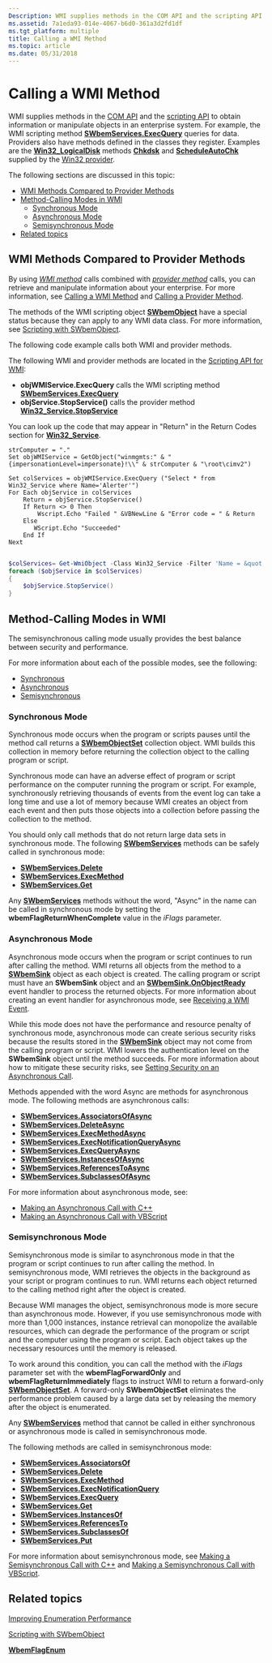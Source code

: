 ```yaml
---
Description: WMI supplies methods in the COM API and the scripting API to obtain information or manipulate objects in an enterprise system.
ms.assetid: 7a1eda93-014e-4067-b6d0-361a3d2fd1df
ms.tgt_platform: multiple
title: Calling a WMI Method
ms.topic: article
ms.date: 05/31/2018
---
```


# Calling a WMI Method

WMI supplies methods in the [COM API](com-api-for-wmi.md) and the [scripting API](scripting-api-for-wmi.md) to obtain information or manipulate objects in an enterprise system. For example, the WMI scripting method [**SWbemServices.ExecQuery**](swbemservices-execquery.md) queries for data. Providers also have methods defined in the classes they register. Examples are the [**Win32\_LogicalDisk**](https://docs.microsoft.com/windows/desktop/CIMWin32Prov/win32-logicaldisk) methods [**Chkdsk**](https://docs.microsoft.com/windows/desktop/CIMWin32Prov/chkdsk-method-in-class-win32-logicaldisk) and [**ScheduleAutoChk**](https://docs.microsoft.com/windows/desktop/CIMWin32Prov/scheduleautochk-method-in-class-win32-logicaldisk) supplied by the [Win32 provider](https://docs.microsoft.com/windows/desktop/CIMWin32Prov/win32-provider).

The following sections are discussed in this topic:

-   [WMI Methods Compared to Provider Methods](#wmi-methods-compared-to-provider-methods)
-   [Method-Calling Modes in WMI](#method-calling-modes-in-wmi)
    -   [Synchronous Mode](#synchronous-mode)
    -   [Asynchronous Mode](#asynchronous-mode)
    -   [Semisynchronous Mode](#semisynchronous-mode)
-   [Related topics](#related-topics)

## WMI Methods Compared to Provider Methods

By using [*WMI method*](gloss-w.md) calls combined with [*provider method*](gloss-p.md) calls, you can retrieve and manipulate information about your enterprise. For more information, see [Calling a WMI Method](calling-a-wmi-method.md) and [Calling a Provider Method](calling-a-provider-method.md).

The methods of the WMI scripting object [**SWbemObject**](swbemobject.md) have a special status because they can apply to any WMI data class. For more information, see [Scripting with SWbemObject](scripting-with-swbemobject.md).

The following code example calls both WMI and provider methods.

The following WMI and provider methods are located in the [Scripting API for WMI](scripting-api-for-wmi.md):

-   **objWMIService.ExecQuery** calls the WMI scripting method [**SWbemServices.ExecQuery**](/windows/desktop/api/WbemCli/nf-wbemcli-iwbemservices-execquery)
-   **objService.StopService()** calls the provider method [**Win32\_Service.StopService**](https://docs.microsoft.com/windows/desktop/CIMWin32Prov/stopservice-method-in-class-win32-service)

You can look up the code that may appear in "Return" in the Return Codes section for [**Win32\_Service**](https://docs.microsoft.com/windows/desktop/CIMWin32Prov/win32-service).


```VB
strComputer = "."
Set objWMIService = GetObject("winmgmts:" & "{impersonationLevel=impersonate}!\\" & strComputer & "\root\cimv2")

Set colServices = objWMIService.ExecQuery ("Select * from Win32_Service where Name='Alerter'")
For Each objService in colServices
    Return = objService.StopService()
    If Return <> 0 Then
        Wscript.Echo "Failed " &VBNewLine & "Error code = " & Return 
    Else
       WScript.Echo "Succeeded"
    End If
Next
```


```PowerShell

$colServices= Get-WmiObject -Class Win32_Service -Filter 'Name = &quot;Alerter&quot;'
foreach ($objService in $colServices)
{
    $objService.StopService()
}
```





## Method-Calling Modes in WMI

The semisynchronous calling mode usually provides the best balance between security and performance.

For more information about each of the possible modes, see the following:

-   [Synchronous](#synchronous-mode)
-   [Asynchronous](#asynchronous-mode)
-   [Semisynchronous](#semisynchronous-mode)

### Synchronous Mode

Synchronous mode occurs when the program or scripts pauses until the method call returns a [**SWbemObjectSet**](swbemobjectset.md) collection object. WMI builds this collection in memory before returning the collection object to the calling program or script.

Synchronous mode can have an adverse effect of program or script performance on the computer running the program or script. For example, synchronously retrieving thousands of events from the event log can take a long time and use a lot of memory because WMI creates an object from each event and then puts those objects into a collection before passing the collection to the method.

You should only call methods that do not return large data sets in synchronous mode. The following [**SWbemServices**](swbemservices.md) methods can be safely called in synchronous mode:

-   [**SWbemServices.Delete**](swbemservices-delete.md)
-   [**SWbemServices.ExecMethod**](swbemservices-execmethod.md)
-   [**SWbemServices.Get**](swbemservices-get.md)

Any [**SWbemServices**](swbemservices.md) methods without the word, "Async" in the name can be called in synchronous mode by setting the **wbemFlagReturnWhenComplete** value in the *iFlags* parameter.

### Asynchronous Mode

Asynchronous mode occurs when the program or script continues to run after calling the method. WMI returns all objects from the method to a [**SWbemSink**](swbemsink.md) object as each object is created. The calling program or script must have an **SWbemSink** object and an [**SWbemSink.OnObjectReady**](swbemsink-onobjectready.md) event handler to process the returned objects. For more information about creating an event handler for asynchronous mode, see [Receiving a WMI Event](receiving-a-wmi-event.md).

While this mode does not have the performance and resource penalty of synchronous mode, asynchronous mode can create serious security risks because the results stored in the [**SWbemSink**](swbemsink.md) object may not come from the calling program or script. WMI lowers the authentication level on the **SWbemSink** object until the method succeeds. For more information about how to mitigate these security risks, see [Setting Security on an Asynchronous Call](setting-security-on-an-asynchronous-call.md).

Methods appended with the word Async are methods for asynchronous mode. The following methods are asynchronous calls:

-   [**SWbemServices.AssociatorsOfAsync**](swbemservices-associatorsofasync.md)
-   [**SWbemServices.DeleteAsync**](swbemservices-deleteasync.md)
-   [**SWbemServices.ExecMethodAsync**](swbemservices-execmethodasync.md)
-   [**SWbemServices.ExecNotificationQueryAsync**](swbemservices-execnotificationqueryasync.md)
-   [**SWbemServices.ExecQueryAsync**](swbemservices-execqueryasync.md)
-   [**SWbemServices.InstancesOfAsync**](swbemservices-instancesofasync.md)
-   [**SWbemServices.ReferencesToAsync**](swbemservices-referencesto.md)
-   [**SWbemServices.SubclassesOfAsync**](swbemservices-subclassesofasync.md)

For more information about asynchronous mode, see:

-   [Making an Asynchronous Call with C++](making-an-asynchronous-call-with-c--.md)
-   [Making an Asynchronous Call with VBScript](making-an-asynchronous-call-with-vbscript.md)

### Semisynchronous Mode

Semisynchronous mode is similar to asynchronous mode in that the program or script continues to run after calling the method. In semisynchronous mode, WMI retrieves the objects in the background as your script or program continues to run. WMI returns each object returned to the calling method right after the object is created.

Because WMI manages the object, semisynchronous mode is more secure than asynchronous mode. However, if you use semisynchronous mode with more than 1,000 instances, instance retrieval can monopolize the available resources, which can degrade the performance of the program or script and the computer using the program or script. Each object takes up the necessary resources until the memory is released.

To work around this condition, you can call the method with the *iFlags* parameter set with the **wbemFlagForwardOnly** and **wbemFlagReturnImmediately** flags to instruct WMI to return a forward-only [**SWbemObjectSet**](swbemobjectset.md). A forward-only **SWbemObjectSet** eliminates the performance problem caused by a large data set by releasing the memory after the object is enumerated.

Any [**SWbemServices**](swbemservices.md) method that cannot be called in either synchronous or asynchronous mode is called in semisynchronous mode.

The following methods are called in semisynchronous mode:

-   [**SWbemServices.AssociatorsOf**](swbemservices-associatorsof.md)
-   [**SWbemServices.Delete**](swbemservices-delete.md)
-   [**SWbemServices.ExecMethod**](swbemservices-execmethod.md)
-   [**SWbemServices.ExecNotificationQuery**](swbemservices-execnotificationquery.md)
-   [**SWbemServices.ExecQuery**](swbemservices-execquery.md)
-   [**SWbemServices.Get**](swbemservices-get.md)
-   [**SWbemServices.InstancesOf**](swbemservices-instancesof.md)
-   [**SWbemServices.ReferencesTo**](swbemservices-referencesto.md)
-   [**SWbemServices.SubclassesOf**](swbemservices-subclassesof.md)
-   [**SWbemServices.Put**](swbemservicesex-put.md)

For more information about semisynchronous mode, see [Making a Semisynchronous Call with C++](making-a-semisynchronous-call-with-c--.md) and [Making a Semisynchronous Call with VBScript](making-a-semisynchronous-call-with-vbscript.md).

## Related topics

<dl> <dt>

[Improving Enumeration Performance](improving-enumeration-performance.md)
</dt> <dt>

[Scripting with SWbemObject](scripting-with-swbemobject.md)
</dt> <dt>

[**WbemFlagEnum**](/windows/desktop/api/Wbemdisp/ne-wbemdisp-wbemflagenum)
</dt> </dl>

 

 



